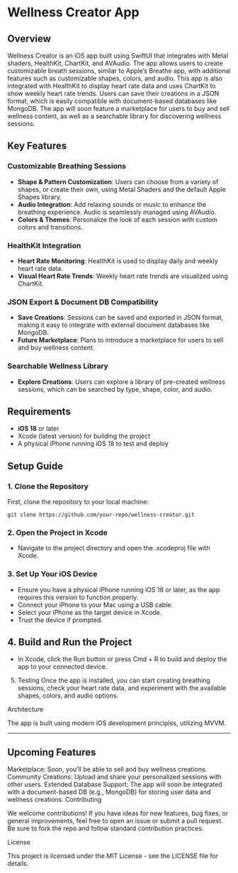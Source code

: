 # Wellness Creator App

## Overview
Wellness Creator is an iOS app built using SwiftUI that integrates with Metal shaders, HealthKit, ChartKit, and AVAudio. The app allows users to create customizable breath sessions, similar to Apple’s Breathe app, with additional features such as customizable shapes, colors, and audio. This app is also integrated with HealthKit to display heart rate data and uses ChartKit to show weekly heart rate trends. Users can save their creations in a JSON format, which is easily compatible with document-based databases like MongoDB. The app will soon feature a marketplace for users to buy and sell wellness content, as well as a searchable library for discovering wellness sessions.

## Key Features

### Customizable Breathing Sessions
- **Shape & Pattern Customization**: Users can choose from a variety of shapes, or create their own, using Metal Shaders and the default Apple Shapes library.
- **Audio Integration**: Add relaxing sounds or music to enhance the breathing experience. Audio is seamlessly managed using AVAudio.
- **Colors & Themes**: Personalize the look of each session with custom colors and transitions.

### HealthKit Integration
- **Heart Rate Monitoring**: HealthKit is used to display daily and weekly heart rate data.
- **Visual Heart Rate Trends**: Weekly heart rate trends are visualized using ChartKit.

### JSON Export & Document DB Compatibility
- **Save Creations**: Sessions can be saved and exported in JSON format, making it easy to integrate with external document databases like MongoDB.
- **Future Marketplace**: Plans to introduce a marketplace for users to sell and buy wellness content.

### Searchable Wellness Library
- **Explore Creations**: Users can explore a library of pre-created wellness sessions, which can be searched by type, shape, color, and audio.

## Requirements

- **iOS 18** or later
- Xcode (latest version) for building the project
- A physical iPhone running iOS 18 to test and deploy

## Setup Guide

### 1. Clone the Repository
First, clone the repository to your local machine:

```
git clone https://github.com/your-repo/wellness-creator.git
```

### 2. Open the Project in Xcode
- Navigate to the project directory and open the .xcodeproj file with Xcode.

### 3. Set Up Your iOS Device
-  Ensure you have a physical iPhone running iOS 18 or later, as the app requires this version to function properly.
- Connect your iPhone to your Mac using a USB cable.
- Select your iPhone as the target device in Xcode.
- Trust the device if prompted.


## 4. Build and Run the Project
- In Xcode, click the Run button or press Cmd + R to build and deploy the app to your connected device.

5. Testing
Once the app is installed, you can start creating breathing sessions, check your heart rate data, and experiment with the available shapes, colors, and audio options.

Architecture

The app is built using modern iOS development principles, utilizing MVVM. 

---
## Upcoming Features

Marketplace: Soon, you’ll be able to sell and buy wellness creations.
Community Creations: Upload and share your personalized sessions with other users.
Extended Database Support: The app will soon be integrated with a document-based DB (e.g., MongoDB) for storing user data and wellness creations.
Contributing

We welcome contributions! If you have ideas for new features, bug fixes, or general improvements, feel free to open an issue or submit a pull request. Be sure to fork the repo and follow standard contribution practices.

License

This project is licensed under the MIT License - see the LICENSE file for details.
